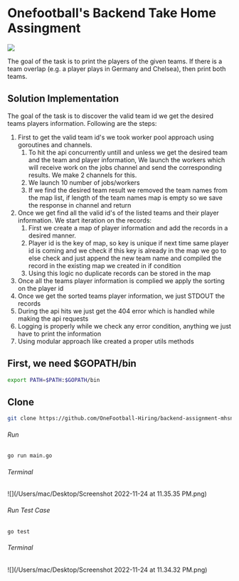 # Onefootball's Backend Take Home Assingment




![](https://img.shields.io/badge/GO-1.19-blue.svg)


The goal of the task is to print the players of the given teams. If there is a team overlap (e.g. a player plays in Germany and Chelsea), then print both teams.

## Solution Implementation
The goal of the task is to discover the valid team id we get the desired teams players information.
Following are the steps:
1. First to get the valid team id's we took worker pool approach using goroutines and channels.
   1. To hit the api concurrently untill and unless we get the desired team and the team and player information, We launch the workers which will receive work on the jobs channel and send the corresponding results. We make 2 channels for this.
   2. We launch 10 number of jobs/workers
   3. If we find the desired team result we removed the team names from the map list, if length of the team names map is empty so we save the response in channel and return
2. Once we get find all the valid id's of the listed teams and their player information. We start iteration on the records:
   1. First we create a map of player information and add the records in a desired manner.
   2. Player id is the key of map, so key is unique if next time same player id is coming and we check if this key is already in the map we go to else check and just append the new team name and compiled the record in the existing map we created in if condition
   3. Using this logic no duplicate records can be stored in the map
3. Once all the teams player information is complied we apply the sorting on the player id
4. Once we get the sorted teams player information, we just STDOUT the records
5. During the api hits we just get the 404 error which is handled while making the api requests
6. Logging is properly while we check any error condition, anything we just have to print the information
7. Using modular approach like created a proper utils methods


## First, we need $GOPATH/bin

```bash
export PATH=$PATH:$GOPATH/bin
```

## Clone

```bash
git clone https://github.com/OneFootball-Hiring/backend-assignment-mhsnrafi.git
```

###### Run

```bash
go run main.go
```
###### Terminal
![](/Users/mac/Desktop/Screenshot 2022-11-24 at 11.35.35 PM.png)

###### Run Test Case
```bash
go test
```
###### Terminal
![](/Users/mac/Desktop/Screenshot 2022-11-24 at 11.34.32 PM.png)
